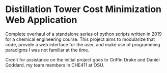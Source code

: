 # Distillation Tower Cost Minimization Web Application

Complete overhaul of a standalone series of python scripts written in 2019 for 
a chemical engineering course. This project aims to modularize that code, 
provide a web interface for the user, and make use of programming paradigms I 
was not familiar at the time.



Credit for assistance on the initial project goes to Griffin Drake and Daniel 
Goddard, my team members in CHE411 at OSU.